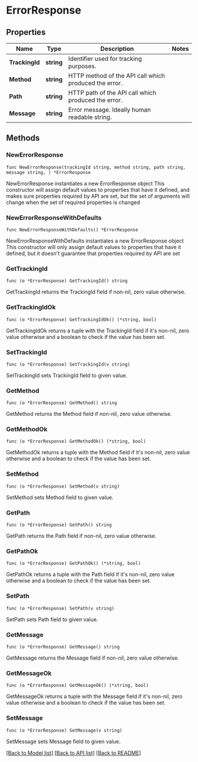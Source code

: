 # ErrorResponse

## Properties

Name | Type | Description | Notes
------------ | ------------- | ------------- | -------------
**TrackingId** | **string** | Identifier used for tracking purposes. | 
**Method** | **string** | HTTP method of the API call which produced the error. | 
**Path** | **string** | HTTP path of the API call which produced the error. | 
**Message** | **string** | Error message. Ideally human readable string. | 

## Methods

### NewErrorResponse

`func NewErrorResponse(trackingId string, method string, path string, message string, ) *ErrorResponse`

NewErrorResponse instantiates a new ErrorResponse object
This constructor will assign default values to properties that have it defined,
and makes sure properties required by API are set, but the set of arguments
will change when the set of required properties is changed

### NewErrorResponseWithDefaults

`func NewErrorResponseWithDefaults() *ErrorResponse`

NewErrorResponseWithDefaults instantiates a new ErrorResponse object
This constructor will only assign default values to properties that have it defined,
but it doesn't guarantee that properties required by API are set

### GetTrackingId

`func (o *ErrorResponse) GetTrackingId() string`

GetTrackingId returns the TrackingId field if non-nil, zero value otherwise.

### GetTrackingIdOk

`func (o *ErrorResponse) GetTrackingIdOk() (*string, bool)`

GetTrackingIdOk returns a tuple with the TrackingId field if it's non-nil, zero value otherwise
and a boolean to check if the value has been set.

### SetTrackingId

`func (o *ErrorResponse) SetTrackingId(v string)`

SetTrackingId sets TrackingId field to given value.


### GetMethod

`func (o *ErrorResponse) GetMethod() string`

GetMethod returns the Method field if non-nil, zero value otherwise.

### GetMethodOk

`func (o *ErrorResponse) GetMethodOk() (*string, bool)`

GetMethodOk returns a tuple with the Method field if it's non-nil, zero value otherwise
and a boolean to check if the value has been set.

### SetMethod

`func (o *ErrorResponse) SetMethod(v string)`

SetMethod sets Method field to given value.


### GetPath

`func (o *ErrorResponse) GetPath() string`

GetPath returns the Path field if non-nil, zero value otherwise.

### GetPathOk

`func (o *ErrorResponse) GetPathOk() (*string, bool)`

GetPathOk returns a tuple with the Path field if it's non-nil, zero value otherwise
and a boolean to check if the value has been set.

### SetPath

`func (o *ErrorResponse) SetPath(v string)`

SetPath sets Path field to given value.


### GetMessage

`func (o *ErrorResponse) GetMessage() string`

GetMessage returns the Message field if non-nil, zero value otherwise.

### GetMessageOk

`func (o *ErrorResponse) GetMessageOk() (*string, bool)`

GetMessageOk returns a tuple with the Message field if it's non-nil, zero value otherwise
and a boolean to check if the value has been set.

### SetMessage

`func (o *ErrorResponse) SetMessage(v string)`

SetMessage sets Message field to given value.



[[Back to Model list]](../README.md#documentation-for-models) [[Back to API list]](../README.md#documentation-for-api-endpoints) [[Back to README]](../README.md)


